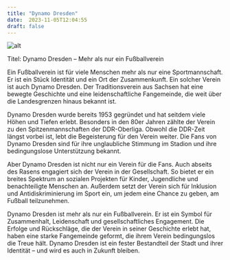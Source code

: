 ```yaml
---
title: "Dynamo Dresden"
date:  2023-11-05T12:04:55
draft: false
---
```



![alt](../../images/Dynamo-Dresden.jpg)

Titel: Dynamo Dresden – Mehr als nur ein Fußballverein

Ein Fußballverein ist für viele Menschen mehr als nur eine Sportmannschaft. Er ist ein Stück Identität und ein Ort der Zusammenkunft. Ein solcher Verein ist auch Dynamo Dresden. Der Traditionsverein aus Sachsen hat eine bewegte Geschichte und eine leidenschaftliche Fangemeinde, die weit über die Landesgrenzen hinaus bekannt ist.

Dynamo Dresden wurde bereits 1953 gegründet und hat seitdem viele Höhen und Tiefen erlebt. Besonders in den 80er Jahren zählte der Verein zu den Spitzenmannschaften der DDR-Oberliga. Obwohl die DDR-Zeit längst vorbei ist, lebt die Begeisterung für den Verein weiter. Die Fans von Dynamo Dresden sind für ihre unglaubliche Stimmung im Stadion und ihre bedingungslose Unterstützung bekannt.

Aber Dynamo Dresden ist nicht nur ein Verein für die Fans. Auch abseits des Rasens engagiert sich der Verein in der Gesellschaft. So bietet er ein breites Spektrum an sozialen Projekten für Kinder, Jugendliche und benachteiligte Menschen an. Außerdem setzt der Verein sich für Inklusion und Antidiskriminierung im Sport ein, um jedem eine Chance zu geben, am Fußball teilzunehmen.

Dynamo Dresden ist mehr als nur ein Fußballverein. Er ist ein Symbol für Zusammenhalt, Leidenschaft und gesellschaftliches Engagement. Die Erfolge und Rückschläge, die der Verein in seiner Geschichte erlebt hat, haben eine starke Fangemeinde geformt, die ihrem Verein bedingungslos die Treue hält. Dynamo Dresden ist ein fester Bestandteil der Stadt und ihrer Identität – und wird es auch in Zukunft bleiben.